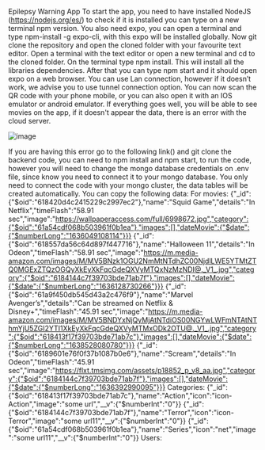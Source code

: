 Epilepsy Warning App
To start the app, you need to have installed NodeJS (https://nodejs.org/es/) to check if it is installed you can type on a new terminal npm version. You also need expo, you can open a terminal and type npm-install -g expo-cli, with this expo will be installed globally.
Now git clone the repository and open the cloned folder with your favourite text editor. Open a terminal with the text editor or open a new terminal and cd to the cloned folder. On the terminal type npm install. This will install all the libraries dependencies.
After that you can type npm start and it should open expo on a web browser. You can use Lan connection, however if it doesn’t work, we advise you to use tunnel connection option. 
You can now scan the QR code with your phone mobile, or you can also open it with an IOS emulator or android emulator.
If everything goes well, you will be able to see movies on the app, if it doesn't appear the data, there is an error with the cloud server. 

![image](https://user-images.githubusercontent.com/77886995/144872730-c39a0e65-09c2-4c7d-a5f9-9d1fa7939872.png)





If you are having this error go to the following link() and git clone the backend code, you can need to npm install and npm start, to run the code, however you will need to change the mongo database credentials on .env file, since know you need to connect it to your mongo database. You only need to connect the code with your mongo cluster, the data tables will be created automatically.
You can copy the following data:
For movies: 
{"_id":{"$oid":"618420d4c2415229c2997ec2"},"name":"Squid Game","details":"In Netflix","timeFlash":"58.91 sec","image":"https://wallpaperaccess.com/full/6998672.jpg","category":{"$oid":"61a54cdf068b503961f0b1ea"},"images":[],"dateMovie":{"$date":{"$numberLong":"1636049108114"}}}
{"_id":{"$oid":"618557da56c64d897f447716"},"name":"Halloween 11","details":"In Odeon","timeFlash":"58.91 sec","image":"https://m.media-amazon.com/images/M/MV5BNzk1OGU2NmMtNTdhZC00NjdlLWE5YTMtZTQ0MGExZTQzOGQyXkEyXkFqcGdeQXVyMTQxNzMzNDI@._V1_.jpg","category":{"$oid":"6184144c7f39703bde71ab7f"},"images":[],"dateMovie":{"$date":{"$numberLong":"1636128730266"}}}
{"_id":{"$oid":"61a9f450db545d43a2c476f9"},"name":"Marvel Avenger’s","details":"Can be streamed on Netflix & Disney+","timeFlash":"45.91 sec","image":"https://m.media-amazon.com/images/M/MV5BNDYxNjQyMjAtNTdiOS00NGYwLWFmNTAtNThmYjU5ZGI2YTI1XkEyXkFqcGdeQXVyMTMxODk2OTU@._V1_.jpg","category":{"$oid":"618413f17f39703bde71ab7c"},"images":[],"dateMovie":{"$date":{"$numberLong":"1638528080780"}}}
{"_id":{"$oid":"6189601e76f0f37b1087b0e6"},"name":"Scream","details":"In Odeon","timeFlash":"45.91 sec","image":"https://flxt.tmsimg.com/assets/p18852_p_v8_aa.jpg","category":{"$oid":"6184144c7f39703bde71ab7f"},"images":[],"dateMovie":{"$date":{"$numberLong":"1636392990095"}}}
Categories:
{"_id":{"$oid":"618413f17f39703bde71ab7c"},"name":"Action","icon":"icon-Action","image":"some url","__v":{"$numberInt":"0"}}
{"_id":{"$oid":"6184144c7f39703bde71ab7f"},"name":"Terror","icon":"icon-Terror","image":"some url11","__v":{"$numberInt":"0"}}
{"_id":{"$oid":"61a54cdf068b503961f0b1ea"},"name":"Series","icon":"net","image":"some url11","__v":{"$numberInt":"0"}}
Users:



